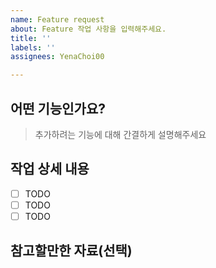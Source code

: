 ```yaml
---
name: Feature request
about: Feature 작업 사항을 입력해주세요.
title: ''
labels: ''
assignees: YenaChoi00

---
```


## 어떤 기능인가요?

> 추가하려는 기능에 대해 간결하게 설명해주세요

## 작업 상세 내용

- [ ] TODO
- [ ] TODO
- [ ] TODO

## 참고할만한 자료(선택)
